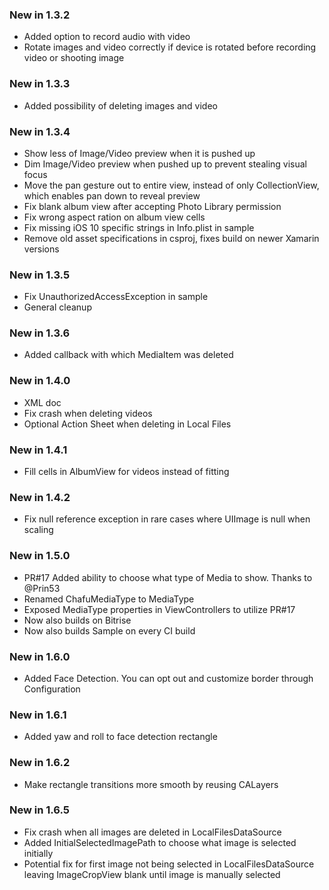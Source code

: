 ### New in 1.3.2

* Added option to record audio with video
* Rotate images and video correctly if device is rotated before recording video or shooting image

### New in 1.3.3

* Added possibility of deleting images and video

### New in 1.3.4

* Show less of Image/Video preview when it is pushed up
* Dim Image/Video preview when pushed up to prevent stealing visual focus
* Move the pan gesture out to entire view, instead of only CollectionView, which enables pan down to reveal preview
* Fix blank album view after accepting Photo Library permission
* Fix wrong aspect ration on album view cells
* Fix missing iOS 10 specific strings in Info.plist in sample
* Remove old asset specifications in csproj, fixes build on newer Xamarin versions

### New in 1.3.5

* Fix UnauthorizedAccessException in sample
* General cleanup

### New in 1.3.6

* Added callback with which MediaItem was deleted

### New in 1.4.0

* XML doc
* Fix crash when deleting videos
* Optional Action Sheet when deleting in Local Files

### New in 1.4.1

* Fill cells in AlbumView for videos instead of fitting

### New in 1.4.2

* Fix null reference exception in rare cases where UIImage is null when scaling

### New in 1.5.0

* PR#17 Added ability to choose what type of Media to show. Thanks to @Prin53
* Renamed ChafuMediaType to MediaType
* Exposed MediaType properties in ViewControllers to utilize PR#17
* Now also builds on Bitrise
* Now also builds Sample on every CI build

### New in 1.6.0

* Added Face Detection. You can opt out and customize border through Configuration

### New in 1.6.1

* Added yaw and roll to face detection rectangle

### New in 1.6.2

* Make rectangle transitions more smooth by reusing CALayers

### New in 1.6.5

* Fix crash when all images are deleted in LocalFilesDataSource
* Added InitialSelectedImagePath to choose what image is selected initially
* Potential fix for first image not being selected in LocalFilesDataSource leaving ImageCropView blank until image is manually selected